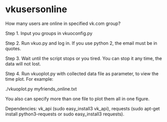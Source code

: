 vkusersonline
=============

How many users are online in specified vk.com group?

Step 1. Input you groups in vkuoconfig.py

Step 2. Run vkuo.py and log in. If you use python 2, the email must be in quotes.

Step 3. Wait until the script stops or you tired. You can stop it any time, the data will not lost.

Step 4. Run vkuoplot.py with collected data file as parameter, to view the time plot. For example:

./vkuoplot.py myfriends_online.txt

You also can specify more than one file to plot them all in one figure.


Dependencies: vk_api (sudo easy_install3 vk_api), requests (sudo apt-get install python3-requests or sudo easy_install3 requests).

